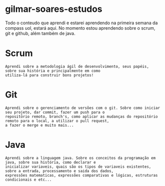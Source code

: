 # gilmar-soares-estudos
Todo o conteudo que aprendi e estarei aprendendo na primeira semana da compass uol, estará aqui. No momento estou aprendendo sobre o scrum, git e github, além também de java.

# Scrum

    Aprendi sobre a metodologia ágil de desenvolvimento, seus papéis, sobre sua história e principalmente em como
    utiliza-lá para construir bons projetos! 

# Git

    Aprendi sobre o gerenciamento de versões com o git. Sobre como iniciar seu projeto, dar commit, fazer um push para o
    repositório remoto, branch's, como aplicar as mudanças do repositório remoto para o local, a utilizar o pull request,
    a fazer o merge e muito mais...

# Java

    Aprendi sobre a linguagem java. Sobre os conceitos da programação em java, sobre sua história, como declarar e 
    inicializar variaveis, quais são os tipos de variaveis existentes, sobre a entrada, processamento e saida dos dados,
    expressões matematicas, expressões comparativas e lógicas, estruturas condicionais e etc...